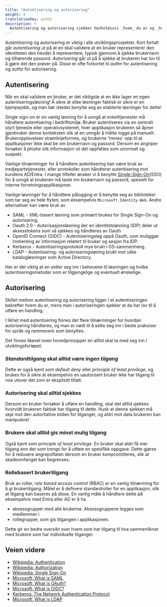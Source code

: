 ```yaml
---
title: "Autentisering og autorisering"
weight: 4
translationKey: authz
description: >
  Autentisering og autorisering sjekker henholdsvis _hvem_ du er og _hva_ du har lov til. Dette er viktige konsepter som må implementeres korrekt for at sikkerheten i en løsning skal ivaretas. 
---
```


Autentisering og autorisering er viktig i alle utviklingsprosjekter. Kort fortalt går _autentisering_ ut på at en skal validere at en bruker representerer den identiteten den hevder å representere, typisk gjennom å sjekke brukernavn og tilhørende passord. _Autorisering_ går ut på å sjekke at brukeren har lov til å gjøre det den prøver på. Disse er ofte forkortet til _authn_ for autentisering og _authz_ for autorisering.

## Autentisering
Når en skal validere en bruker, er det viktigste at en *ikke* lager en egen autentiseringsløsning! Å sikre at slike løsninger faktisk er sikre er en kjempejobb, og man bør istedet benytte seg av etablerte løsninger for dette!

Single sign-on er en vanlig løsning for å unngå at enkelttjenester må håndtere autentisering i bedriftsmiljø. Bruker autentiseres via en sentralt styrt tjeneste eller operativsystemet, hver applikasjon brukeren så åpner gjenbruker denne konteksten slik at en unngår å måtte logge på manuelt. Brukeropplevelsen strømlinjeformes, og brukerne 'trenes' opp til at applikasjoner ikke skal be om brukernavn og passord. Dersom en angriper forsøker å phishe slik informasjon vil det oppfattes som unormalt og suspekt. 

Vanlige tilnærminger for å håndtere autentisering kan være bruk av tredjepartstjenester, eller protokoller som håndterer autentisering mot kundens AD/Entra. I mange tilfeller ønsker vi å benytte [Single-Sign-On](https://en.wikipedia.org/wiki/Single_sign-on)(SSO) for å unngå at brukeren må taste inn brukernavn og passord, spesielt for interne forretningsapplikasjoner. 

Vanlige løsninger for å håndtere pålogging er å benytte seg av biblioteker som tar seg av hele flyten, som eksempelvis `Microsoft.Identity.Web`. Andre alternativer kan være bruk av 
* SAML - XML-basert løsning som primært brukes for Single Sign-On og autorisering. 
* Oauth 2.0 - Autorisasjonsløsning der en identitetsløsning (IDP) deler ut aksesstokens som så sjekkes og håndteres av Oauth
* OpenID Connect (OIDC) - Autentiseringslag oppå Oauth, som muliggjør innhenting av informasjon relatert til bruker og sesjon fra IDP. 
* Kerberos - Autentiseringsprotokoll mye brukt i OS-sammenheng. 
* LDAP - Autentisering- og autoriseringsløning brukt mot ulike katalogløsninger som Active Directory. 

Her er det viktig at en setter seg inn i behovene til løsningen og hvilke autentiseringsmetoder som er tilgjengelige og eventuelt ønskelige.

## Autorisering
Skillet mellom autentisering og autorisering ligger i at autentiseringen bekrefter hvem du er, mens man i autoriseringen sjekker at du har lov til å utføre en handling. 

I likhet med autentisering finnes det flere tilnærminger for hvordan autorisering håndteres, og man er nødt til å sette seg inn i beste praksiser for språk og rammeverk som benyttes. 

Det finnes likevel noen hovedprinsipper en alltid skal ta med seg inn i utviklingsforløpet:

### _Standardtilgang_ skal alltid være _ingen tilgang_
Dette er også kjent som _default deny_ eller _principle of least privilege_, og brukes for å sikre at eksempelvis en uautorisert bruker ikke har tilgang til noe utover det som er eksplisitt tillatt. 

### Autorisering skal alltid sjekkes
Dersom en bruker forsøker å utføre en handling, skal det alltid sjekkes hvorvidt brukeren faktisk har tilgang til dette. Husk at denne sjekken må skje mot den autoritative kilden for tilganger, og aldri mot data brukeren kan manipulere!

### Brukere skal alltid gis minst mulig tilgang
Også kjent som _principle of least privilege_. En bruker skal aldri få mer tilgang enn det som trengs for å utføre en spesifikk oppgave. Dette gjøres for å redusere angrepsflaten dersom en bruker kompromitteres, slik at skadeomfanget kan begrenses. 

### Rollebasert brukertilgang
Bruk av roller, _role based access control_ (RBAC) er en vanlig tilnærming for å gi brukertilgang. Målet er å definere standardroller for en applikasjon, slik at tilgang kan baseres på disse. En vanlig måte å håndtere dette på eksempelvis med Entra eller AD er å ha 
* aksessgrupper med alle brukerne. Aksessgruppene legges som medlemmer i 
* rollegrupper, som gis tilgangen i applikasjonen. 

Dette gir en bedre oversikt over hvem som har tilgang til hva sammenliknet med brukere som har individuelle tilganger. 

## Veien videre
* [Wikipedia: Authentication](https://en.wikipedia.org/wiki/Authentication)
* [Wikipedia: Authorization](https://en.wikipedia.org/wiki/Authorization)
* [Wikipedia: Single Sign-On](https://en.wikipedia.org/wiki/Single_sign-on)
* [Microsoft: What is SAML](https://www.microsoft.com/en-us/security/business/security-101/what-is-security-assertion-markup-language-saml)
* [Microsoft: What is OAuth?](https://www.microsoft.com/en-us/security/business/security-101/what-is-oauth)
* [Microsoft: What is OIDC?](https://www.microsoft.com/en-us/security/business/security-101/what-is-openid-connect-oidc)
* [Kerberos: The Network Authentication Protocol](https://web.mit.edu/kerberos/)
* [Microsoft: What is LDAP](https://learn.microsoft.com/en-us/previous-versions/windows/desktop/ldap/what-is-ldap)